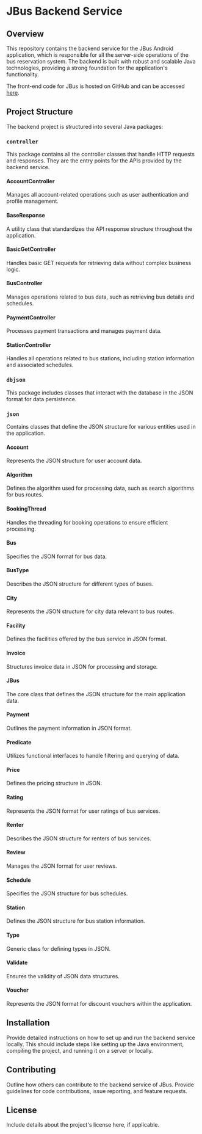 # JBus Backend Service

## Overview

This repository contains the backend service for the JBus Android application, which is responsible for all the server-side operations of the bus reservation system. The backend is built with robust and scalable Java technologies, providing a strong foundation for the application's functionality.

The front-end code for JBus is hosted on GitHub and can be accessed [here](https://github.com/kamalMakarim/JBus-android/tree/master).

## Project Structure

The backend project is structured into several Java packages:

### `controller`
This package contains all the controller classes that handle HTTP requests and responses. They are the entry points for the APIs provided by the backend service.

#### AccountController
Manages all account-related operations such as user authentication and profile management.

#### BaseResponse
A utility class that standardizes the API response structure throughout the application.

#### BasicGetController
Handles basic GET requests for retrieving data without complex business logic.

#### BusController
Manages operations related to bus data, such as retrieving bus details and schedules.

#### PaymentController
Processes payment transactions and manages payment data.

#### StationController
Handles all operations related to bus stations, including station information and associated schedules.

### `dbjson`
This package includes classes that interact with the database in the JSON format for data persistence.

### `json`
Contains classes that define the JSON structure for various entities used in the application.

#### Account
Represents the JSON structure for user account data.

#### Algorithm
Defines the algorithm used for processing data, such as search algorithms for bus routes.

#### BookingThread
Handles the threading for booking operations to ensure efficient processing.

#### Bus
Specifies the JSON format for bus data.

#### BusType
Describes the JSON structure for different types of buses.

#### City
Represents the JSON structure for city data relevant to bus routes.

#### Facility
Defines the facilities offered by the bus service in JSON format.

#### Invoice
Structures invoice data in JSON for processing and storage.

#### JBus
The core class that defines the JSON structure for the main application data.

#### Payment
Outlines the payment information in JSON format.

#### Predicate
Utilizes functional interfaces to handle filtering and querying of data.

#### Price
Defines the pricing structure in JSON.

#### Rating
Represents the JSON format for user ratings of bus services.

#### Renter
Describes the JSON structure for renters of bus services.

#### Review
Manages the JSON format for user reviews.

#### Schedule
Specifies the JSON structure for bus schedules.

#### Station
Defines the JSON structure for bus station information.

#### Type
Generic class for defining types in JSON.

#### Validate
Ensures the validity of JSON data structures.

#### Voucher
Represents the JSON format for discount vouchers within the application.

## Installation

Provide detailed instructions on how to set up and run the backend service locally. This should include steps like setting up the Java environment, compiling the project, and running it on a server or locally.

## Contributing

Outline how others can contribute to the backend service of JBus. Provide guidelines for code contributions, issue reporting, and feature requests.

## License

Include details about the project's license here, if applicable.
